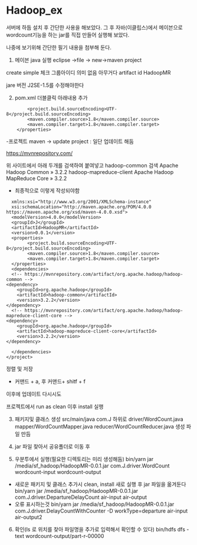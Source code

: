# Hadoop_ex

서버에 하둡 설치 후 간단한 사용을 해보았다.
그 후 자바(이클립스)에서 메이븐으로 wordcount기능을 하는 jar를 직접 만들어 실행해 보았다.

나중에 보기위해 간단한 필기 내용을 첨부해 둔다.
1. 메이븐 
java 실행
eclipse ->file -> new->maven project

create simple 체크
그룹아이디 의미 없음 아무거다
artifact id HadoopMR

jare 버전 J2SE-1.5를 수정해야한다

2. pom.xml 더블클릭
아래내용 추가

```<properties>
		<project.build.sourceEncoding>UTF-8</project.build.sourceEncoding>
		<maven.compiler.source>1.8</maven.compiler.source>
		<maven.compiler.target>1.8</maven.compiler.target>
	</properties>
```
-프로젝트 maven -> update project : 일단 업데이트 해둠

https://mvnrepository.com/

위 사이트에서 아래 두개를 검색하여 붙여넣고 
hadoop-common 검색
Apache Hadoop Common » 3.2.2
hadoop-mapreduce-client
Apache Hadoop MapReduce Core » 3.2.2

- 최종적으로 이렇게 작성되야함

```<project xmlns="http://maven.apache.org/POM/4.0.0"
  xmlns:xsi="http://www.w3.org/2001/XMLSchema-instance" 
  xsi:schemaLocation="http://maven.apache.org/POM/4.0.0 https://maven.apache.org/xsd/maven-4.0.0.xsd">
  <modelVersion>4.0.0</modelVersion>
  <groupId>J</groupId>
  <artifactId>HadoopMR</artifactId>
  <version>0.0.1</version>
  <properties>
	  	<project.build.sourceEncoding>UTF-8</project.build.sourceEncoding>
		<maven.compiler.source>1.8</maven.compiler.source>
		<maven.compiler.target>1.8</maven.compiler.target>
  </properties>
  <dependencies>
  <!-- https://mvnrepository.com/artifact/org.apache.hadoop/hadoop-common -->
<dependency>
    <groupId>org.apache.hadoop</groupId>
    <artifactId>hadoop-common</artifactId>
    <version>3.2.2</version>
</dependency>
  <!-- https://mvnrepository.com/artifact/org.apache.hadoop/hadoop-mapreduce-client-core -->
<dependency>
    <groupId>org.apache.hadoop</groupId>
    <artifactId>hadoop-mapreduce-client-core</artifactId>
    <version>3.2.2</version>
</dependency>
  
  </dependencies>
</project>
```
정렬 및 저장
- 커맨드 + a, 후 커맨드+ shitf + f

이후에 업데이트 다시시도

프로젝트에서 run as
clean 이후 install 실행



3. 패키지및 클래스 생성
src/main/java
com.J 하위로
driver/WordCount.java
mapper/WordCountMapper.java
reducer/WordCountReducer.java
생성 파일 만듬


4. jar 파일 찾아서 공유폴더로 이동 후 

5. 우분투에서 실행(필요한 디렉토리는 미리 생성해둠)
bin/yarn jar /media/sf_hadoop/HadoopMR-0.0.1.jar com.J.driver.WordCount wordcount-input wordcount-output
- 새로운 패키지 및 클래스 추가시 clean, install 새로 실행 후 jar 파일을 옮겨둔다
bin/yarn jar /media/sf_hadoop/HadoopMR-0.0.1.jar com.J.driver.DepartureDelayCount air-input air-output
- 오류 표시하는것
bin/yarn jar /media/sf_hadoop/HadoopMR-0.0.1.jar com.J.driver.DelayCountWithCounter -D workType=departure air-input air-output2

6. 확인(ls 로 위치를 찾아 파일명을 추가로 입력해서 확인할 수 있다)
bin/hdfs dfs -text wordcount-output/part-r-00000
